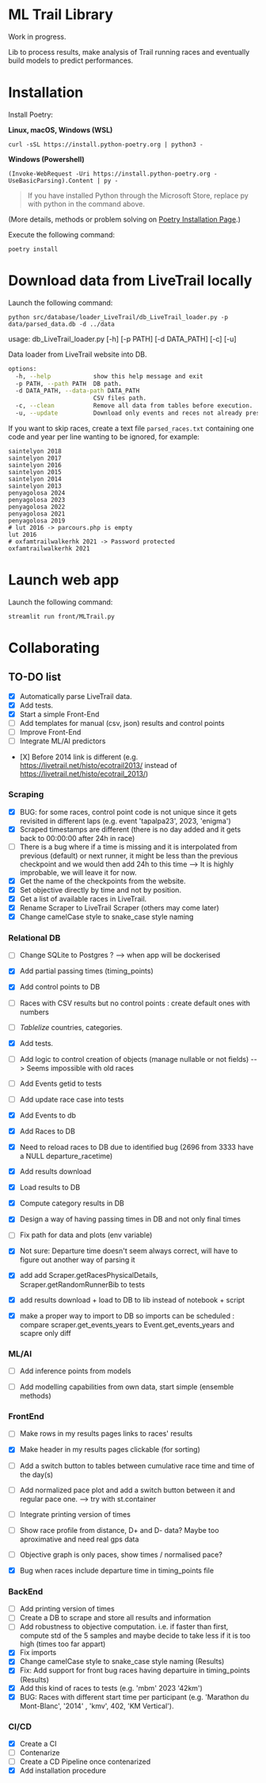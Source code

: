 # ML Trail Library

Work in progress.

Lib to process results, make analysis of Trail running races and eventually build models to predict performances.

# Installation

Install Poetry:

**Linux, macOS, Windows (WSL)**
```
curl -sSL https://install.python-poetry.org | python3 -
```
**Windows (Powershell)**
```
(Invoke-WebRequest -Uri https://install.python-poetry.org -UseBasicParsing).Content | py -
```
> If you have installed Python through the Microsoft Store, replace py with python in the command above.

(More details, methods or problem solving on [Poetry Installation Page](https://python-poetry.org/docs/#installation).)

Execute the following command:

```
poetry install
```

# Download data from LiveTrail locally 
Launch the following command:

```
python src/database/loader_LiveTrail/db_LiveTrail_loader.py -p data/parsed_data.db -d ../data
```

usage: db_LiveTrail_loader.py [-h] [-p PATH] [-d DATA_PATH] [-c] [-u]

Data loader from LiveTrail website into DB.

```bash
options:
  -h, --help            show this help message and exit
  -p PATH, --path PATH  DB path.
  -d DATA_PATH, --data-path DATA_PATH
                        CSV files path.
  -c, --clean           Remove all data from tables before execution.
  -u, --update          Download only events and reces not already present in DB.
```

If you want to skip races, create a text file `parsed_races.txt` containing one code and year per line wanting to be ignored, for example:

```
saintelyon 2018
saintelyon 2017
saintelyon 2016
saintelyon 2015
saintelyon 2014
saintelyon 2013
penyagolosa 2024
penyagolosa 2023
penyagolosa 2022
penyagolosa 2021
penyagolosa 2019
# lut 2016 -> parcours.php is empty
lut 2016
# oxfamtrailwalkerhk 2021 -> Password protected
oxfamtrailwalkerhk 2021
```

# Launch web app
Launch the following command:

```
streamlit run front/MLTrail.py
```

# Collaborating

## TO-DO list
- [X] Automatically parse LiveTrail data.
- [X] Add tests.
- [X] Start a simple Front-End
- [ ] Add templates for manual (csv, json) results and control points
- [ ] Improve Front-End
- [ ] Integrate ML/AI predictors
- [X] Before 2014 link is different (e.g. https://livetrail.net/histo/ecotrail2013/ instead of https://livetrail.net/histo/ecotrail_2013/)


### Scraping
- [X] BUG: for some races, control point code is not unique since it gets revisited in different laps (e.g. event 'tapalpa23', 2023, 'enigma')
- [X] Scraped timestamps are different (there is no day added and it gets back to 00:00:00 after 24h in race)
- [ ] There is a bug where if a time is missing and it is interpolated from previous (default) or next runner, it might be less than the previous checkpoint and we would then add 24h to this time --> It is highly improbable, we will leave it for now.
- [X] Get the name of the checkpoints from the website.
- [X] Set objective directly by time and not by position.
- [X] Get a list of available races in LiveTrail.
- [X] Rename Scraper to LiveTrail Scraper (others may come later)
- [X] Change camelCase style to snake_case style naming

### Relational DB
- [ ] Change SQLite to Postgres ? --> when app will be dockerised
- [X] Add partial passing times (timing_points)
- [X] Add control points to DB
- [ ] Races with CSV results but no control points : create default ones with numbers
- [ ] *Tablelize* countries, categories.
- [X] Add tests.
- [ ] Add logic to control creation of objects (manage nullable or not fields) --> Seems impossible with old races
- [ ] Add Events getid to tests
- [ ] Add update race case into tests
- [X] Add Events to db
- [X] Add Races to DB
- [X] Need to reload races to DB due to identified bug (2696 from 3333 have a NULL departure_racetime)
- [X] Add results download
- [X] Load results to DB
- [X] Compute category results in DB
- [X] Design a way of having passing times in DB and not only final times
- [ ] Fix path for data and plots (env variable)
- [X] Not sure: Departure time doesn't seem always correct, will have to figure out another way of parsing it
- [X] add add Scraper.getRacesPhysicalDetails, Scraper.getRandomRunnerBib to tests
- [X] add results download + load to DB to lib instead of notebook + script
- [X] make a proper way to import to DB so imports can be scheduled : compare scraper.get_events_years to Event.get_events_years and scapre only diff


### ML/AI
- [ ] Add inference points from models
- [ ] Add modelling capabilities from own data, start simple (ensemble methods)


### FrontEnd
- [ ] Make rows in my results pages links to races' results
- [X] Make header in my results pages clickable (for sorting)
- [ ] Add a switch button to tables between cumulative race time and time of the day(s)
- [ ] Add normalized pace plot and add a switch button between it and regular pace one. --> try with st.container
- [ ] Integrate printing version of times
- [ ] Show race profile from distance, D+ and D- data? Maybe too aproximative and need real gps data
- [ ] Objective graph is only paces, show times / normalised pace?
- [X] Bug when races include departure time in timing_points file


### BackEnd
- [ ] Add printing version of times
- [ ] Create a DB to scrape and store all results and information
- [ ] Add robustness to objective computation. i.e. if faster than first, compute std of the 5 samples and maybe decide to take less if it is too high (times too far appart)
- [X] Fix imports
- [X] Change camelCase style to snake_case style naming (Results)
- [X] Fix: Add support for front bug races having departuire in timing_points (Results)
- [X] Add this kind of races to tests (e.g. 'mbm' 2023 '42km')
- [X] BUG: Races with different start time per participant (e.g. 'Marathon du Mont-Blanc', '2014' , 'kmv', 402, 'KM Vertical').

### CI/CD
- [X] Create a CI
- [ ] Contenarize
- [ ] Create a CD Pipeline once contenarized
- [X] Add installation procedure
